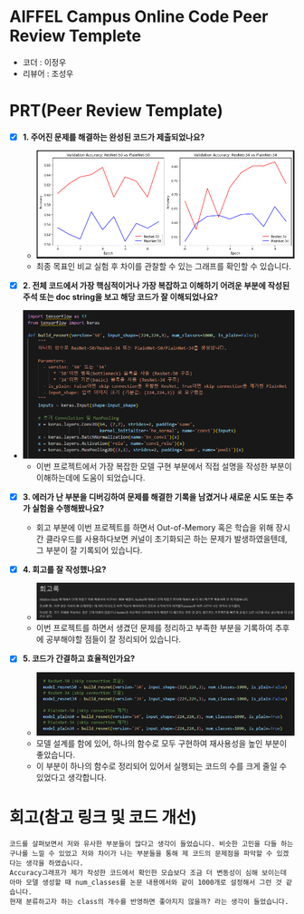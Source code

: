 # AIFFEL Campus Online Code Peer Review Templete
- 코더 : 이정우
- 리뷰어 : 조성우


# PRT(Peer Review Template)
- [X]  **1. 주어진 문제를 해결하는 완성된 코드가 제출되었나요?**
    - ![alt text](./capture/image.png)
    - 최종 목표인 비교 실험 후 차이를 관찰할 수 있는 그래프를 확인할 수 있습니다.
    
- [X]  **2. 전체 코드에서 가장 핵심적이거나 가장 복잡하고 이해하기 어려운 부분에 작성된 
주석 또는 doc string을 보고 해당 코드가 잘 이해되었나요?**
- ![alt text](./capture/image-1.png)
    - 이번 프로젝트에서 가장 복잡한 모델 구현 부분에서 직접 설명을 작성한 부분이 이해하는데에 도움이 되었습니다.

        
- [X]  **3. 에러가 난 부분을 디버깅하여 문제를 해결한 기록을 남겼거나
새로운 시도 또는 추가 실험을 수행해봤나요?**
    - 회고 부분에 이번 프로젝트를 하면서 Out-of-Memory 혹은 학습을 위해 장시간 클라우드를 사용하다보면 커널이 초기화되곤 하는 문제가 발생하였을텐데, 그 부분이 잘 기록되어 있습니다.
        
- [X]  **4. 회고를 잘 작성했나요?**
    - ![alt text](./capture/image-2.png)
    - 이번 프로젝트를 하면서 생겼던 문제를 정리하고 부족한 부분을 기록하여 추후에 공부해야할 점들이 잘 정리되어 있습니다.
        
- [X]  **5. 코드가 간결하고 효율적인가요?**
    - ![alt text](./capture/image-3.png)
    - 모델 설계를 함에 있어, 하나의 함수로 모두 구현하여 재사용성을 높인 부분이 좋았습니다.
    - 이 부분이 하나의 함수로 정리되어 있어서 실행되는 코드의 수를 크게 줄일 수 있었다고 생각합니다.


# 회고(참고 링크 및 코드 개선)
```
코드를 살펴보면서 저와 유사한 부분들이 많다고 생각이 들었습니다. 비슷한 고민을 다들 하는구나를 느낄 수 있었고 저와 차이가 나는 부분들을 통해 제 코드의 문제점을 파악할 수 있겠다는 생각을 하였습니다.
Accuracy그래프가 제가 작성한 코드에서 확인한 모습보다 조금 더 변동성이 심해 보이는데 아마 모델 생성할 때 num_classes를 논문 내용에서와 같이 1000개로 설정해서 그런 것 같습니다.
현재 분류하고자 하는 class의 개수를 반영하면 좋아지지 않을까? 라는 생각이 들었습니다.
```
